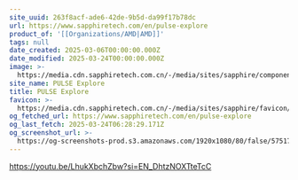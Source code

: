 ```yaml
---
site_uuid: 263f8acf-ade6-42de-9b5d-da99f17b78dc
url: https://www.sapphiretech.com/en/pulse-explore
product_of: '[[Organizations/AMD|AMD]]'
tags: null
date_created: 2025-03-06T00:00:00.000Z
date_modified: 2025-03-24T00:00:00.000Z
image: >-
  https://media.cdn.sapphiretech.com.cn/-/media/sites/sapphire/components/header/logo.ashx?v=0f75b9c3095e49468ff23770d1629b0d
site_name: PULSE Explore
title: PULSE Explore
favicon: >-
  https://media.cdn.sapphiretech.com.cn/-/media/sites/sapphire/favicon/favicon.ashx?v=7986677416d744e5b0584e5583dc90ff
og_fetched_url: https://www.sapphiretech.com/en/pulse-explore
og_last_fetch: 2025-03-24T06:28:29.171Z
og_screenshot_url: >-
  https://og-screenshots-prod.s3.amazonaws.com/1920x1080/80/false/57517b704e42dfe99fa28f942fa2ec83926b1d6c17f3a52f2b85c8c9a2575a3e.jpeg
---
```


https://youtu.be/LhukXbchZbw?si=EN_DhtzNOXTteTcC
